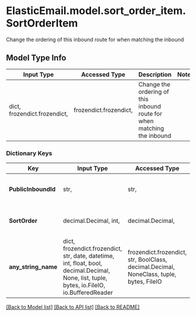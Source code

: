 # ElasticEmail.model.sort_order_item.SortOrderItem

Change the ordering of this inbound route for when matching the inbound

## Model Type Info
Input Type | Accessed Type | Description | Notes
------------ | ------------- | ------------- | -------------
dict, frozendict.frozendict,  | frozendict.frozendict,  | Change the ordering of this inbound route for when matching the inbound | 

### Dictionary Keys
Key | Input Type | Accessed Type | Description | Notes
------------ | ------------- | ------------- | ------------- | -------------
**PublicInboundId** | str,  | str,  | ID of the route to change the order of | 
**SortOrder** | decimal.Decimal, int,  | decimal.Decimal,  | 1 - route will be used first | value must be a 32 bit integer
**any_string_name** | dict, frozendict.frozendict, str, date, datetime, int, float, bool, decimal.Decimal, None, list, tuple, bytes, io.FileIO, io.BufferedReader | frozendict.frozendict, str, BoolClass, decimal.Decimal, NoneClass, tuple, bytes, FileIO | any string name can be used but the value must be the correct type | [optional]

[[Back to Model list]](../../README.md#documentation-for-models) [[Back to API list]](../../README.md#documentation-for-api-endpoints) [[Back to README]](../../README.md)

